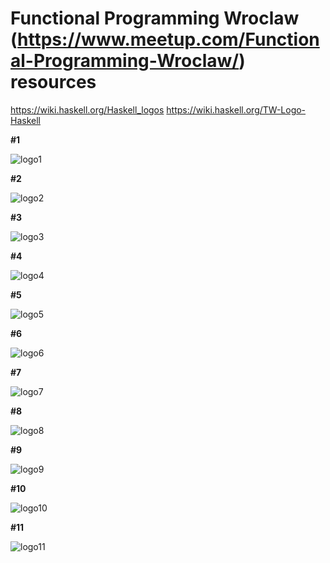 Functional Programming Wroclaw (https://www.meetup.com/Functional-Programming-Wroclaw/) resources
======================================================================================================

https://wiki.haskell.org/Haskell_logos
https://wiki.haskell.org/TW-Logo-Haskell

**#1**

![logo1](fp-wroclaw-logo-1.png)

**#2**

![logo2](fp-wroclaw-logo-2.png)

**#3**

![logo3](fp-wroclaw-logo-bw.png)

**#4**

![logo4](fp-wroclaw-logo-fx.png)

**#5**

![logo5](fp-wroclaw-logo-lambda.png)

**#6**

![logo6](fp-wroclaw-logo-lambda-2.png)

**#7**

![logo7](fp-wroclaw-logo-lambda-3.png)

**#8**

![logo8](fp-wroclaw-logo-lambda-6.png)

**#9**

![logo9](fp-wroclaw-logo-W-lambda.png)

**#10**

![logo10](fp-wroclaw-logo-W-lambda-2.png)

**#11**

![logo11](fp-wroclaw-logo-W-lambda-3.png)
